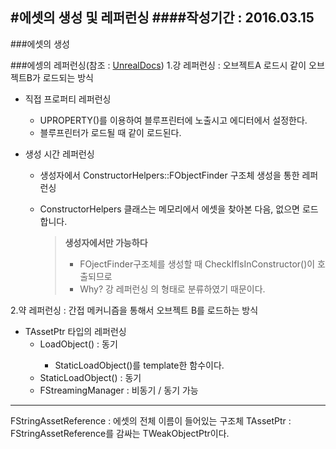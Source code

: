 #에셋의 생성 및 레퍼런싱
####작성기간 : 2016.03.15
---
###에셋의 생성

###에셍의 레퍼런싱(참조 : [UnrealDocs](https://docs.unrealengine.com/latest/KOR/Programming/Assets/ReferencingAssets/index.html))
1.강 레퍼런싱 : 오브젝트A 로드시 같이 오브젝트B가 로드되는 방식
- 직접 프로퍼티 레퍼런싱
  - UPROPERTY()를 이용하여 블루프린터에 노출시고 에디터에서 설정한다.
  - 블루프린터가 로드될 때 같이 로드된다.

- 생성 시간 레퍼런싱
  - 생성자에서 ConstructorHelpers::FObjectFinder 구조체 생성을 통한 레퍼런싱
  - ConstructorHelpers 클래스는 메모리에서 에셋을 찾아본 다음, 없으면 로드합니다.
  
    > **생성자에서만 가능하다**
    > - FOjectFinder구조체를 생성할 때 CheckIfIsInConstructor()이 호출되므로
    > - Why? 강 레퍼런싱 의 형태로 분류하였기 때문이다.
    
2.약 레퍼런싱 : 간접 메커니즘을 통해서 오브젝트 B를 로드하는 방식
- TAssetPtr 타입의 레퍼런싱
  - LoadObject<t>() : 동기
    - StaticLoadObject()를 template한 함수이다.
  - StaticLoadObject() : 동기
  - FStreamingManager : 비동기 / 동기 가능
  
---
FStringAssetReference : 에셋의 전체 이름이 들어있는 구조체
TAssetPtr : FStringAssetReference를 감싸는 TWeakObjectPtr이다.
